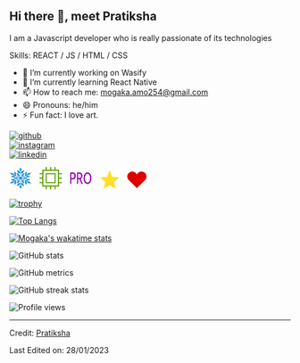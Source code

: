 ## Hi there 👋, meet Pratiksha
I am a Javascript developer who is really passionate of its technologies

Skills: REACT / JS / HTML / CSS

- 🔭 I’m currently working on Wasify 
- 🌱 I’m currently learning React Native 
- 📫 How to reach me: mogaka.amo254@gmail.com 
- 😄 Pronouns: he/him 
- ⚡ Fun fact: I love art. 


[<img src='https://cdn.jsdelivr.net/npm/simple-icons@3.0.1/icons/github.svg' alt='github' height='40'>](https://github.com/pratu-pawar)  
[<img src='https://cdn.jsdelivr.net/npm/simple-icons@3.0.1/icons/instagram.svg' alt='instagram' height='40'>](https://www.instagram.com/pratu_3498/)  
[<img src='https://cdn.jsdelivr.net/npm/simple-icons@3.0.1/icons/linkedin.svg' alt='linkedin' height='40'>](https://stackoverflow.com/users/pratiksha-pawar-86a09a264)  

<a href='https://archiveprogram.github.com/'><img src='https://raw.githubusercontent.com/acervenky/animated-github-badges/master/assets/acbadge.gif' width='40' height='40'></a> <a href='https://docs.github.com/en/developers'><img src='https://raw.githubusercontent.com/acervenky/animated-github-badges/master/assets/devbadge.gif' width='40' height='40'></a> <a href='https://github.com/pricing'><img src='https://raw.githubusercontent.com/acervenky/animated-github-badges/master/assets/pro.gif' width='40' height='40'></a> <a href='https://stars.github.com/'><img src='https://raw.githubusercontent.com/acervenky/animated-github-badges/master/assets/starbadge.gif' width='35' height='35'></a> <a href='https://docs.github.com/en/github/supporting-the-open-source-community-with-github-sponsors'><img src='https://raw.githubusercontent.com/acervenky/animated-github-badges/master/assets/sponsorbadge.gif' width='35' height='35'></a> 

[![trophy](https://github-profile-trophy.vercel.app/?username=pratu-pawar)](https://github.com/ryo-ma/github-profile-trophy)

[![Top Langs](https://github-readme-stats.vercel.app/api/top-langs/?username=pratu-pawar)](https://github.com/anuraghazra/github-readme-stats)

[![Mogaka's wakatime stats](https://github-readme-stats.vercel.app/api/wakatime?username=mogaka_dev)](https://github.com/anuraghazra/github-readme-stats)

![GitHub stats](https://github-readme-stats.vercel.app/api?username=pratu-pawar&show_icons=true&count_private=true&theme=tokyonight)

![GitHub metrics](https://metrics.lecoq.io/pratu-pawar)  

![GitHub streak stats](https://github-readme-streak-stats.herokuapp.com/?user=pratu-pawar)  

![Profile views](https://gpvc.arturio.dev/pratu-pawar)  

------
Credit: [Pratiksha](https://www.github.com/pratu-pawar)

Last Edited on: 28/01/2023
